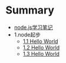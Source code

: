 # Summary
* [node.js学习笔记](README.md)
* 1.node起步
    * [1.1 Hello World](note/start/quick1.md)
    * [1.2 Hello World](note/start/quick2.md)
    * [1.3 Hello World](note/start/quick3.md)
